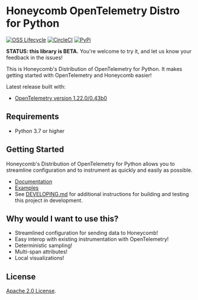 # Honeycomb OpenTelemetry Distro for Python

[![OSS Lifecycle](https://img.shields.io/osslifecycle/honeycombio/honeycomb-opentelemetry-python)](https://github.com/honeycombio/home/blob/main/honeycomb-oss-lifecycle-and-practices.md)
[![CircleCI](https://circleci.com/gh/honeycombio/honeycomb-opentelemetry-python.svg?style=shield)](https://circleci.com/gh/honeycombio/honeycomb-opentelemetry-python)
[![PyPi](https://img.shields.io/pypi/v/honeycomb-opentelemetry)](https://pypi.org/project/honeycomb-opentelemetry/)

**STATUS: this library is BETA.**
You're welcome to try it, and let us know your feedback in the issues!

This is Honeycomb's Distribution of OpenTelemetry for Python.
It makes getting started with OpenTelemetry and Honeycomb easier!

Latest release built with:

- [OpenTelemetry version 1.22.0/0.43b0](https://github.com/open-telemetry/opentelemetry-python/releases/tag/v1.22.0)

## Requirements

- Python 3.7 or higher

## Getting Started

Honeycomb's Distribution of OpenTelemetry for Python allows you to streamline configuration and to instrument as quickly and easily as possible.

- [Documentation](https://docs.honeycomb.io/getting-data-in/opentelemetry/python/)
- [Examples](/examples/)
- See [DEVELOPING.md](/DEVELOPING.md) for additional instructions for building and testing this project in development.

## Why would I want to use this?

- Streamlined configuration for sending data to Honeycomb!
- Easy interop with existing instrumentation with OpenTelemetry!
- Deterministic sampling!
- Multi-span attributes!
- Local visualizations!

## License

[Apache 2.0 License](./LICENSE).
